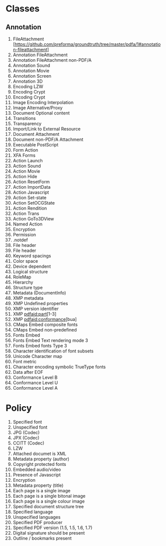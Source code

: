 # Classes
## Annotation

1. FileAttachment [https://github.com/preforma/groundtruth/tree/master/pdfa/1#annotation-fileattachment]
2. Annotation FileAttachment
3. Annotation FileAttachment non-PDF/A
4. Annotation Sound
5. Annotation Movie
6. Annotation Screen
7. Annotation 3D
8. Encoding LZW
9. Encoding Crypt
10. Encoding Crypt
11. Image Encoding Interpolation
12. Image Alternative/Proxy
13. Document Optional content
14. Transitions
15. Transparency
16. Import/Link to External Resource
17. Document Attachment
18. Document non-PDF/A Attachment
19. Executable PostScript
20. Form Action
21. XFA Forms
22. Action Launch
23. Action Sound
24. Action Movie
25. Action Hide
25. Action ResetForm
26. Action ImportData
27. Action Javascript
28. Action Set-state
29. Action SetOCGState
30. Action Rendition
21. Action Trans
22. Action GoTo3DView
23. Named Action
24. Encryption
25. Permission
26. .notdef
27. File header
28. File header
29. Keyword spacings
30. Color space 
31. Device dependent
32. Logical structure
33. RoleMap
34. Hierarchy
35. Structure type
36. Metadata (DocumentInfo)
37. XMP metadata
37. XMP Undefined properties
38. XMP version identifier
39. XMP <pdfaid:part>[1-3]
40. XMP <pdfaid:conformance>[bua]
41. CMaps Embed composite fonts
42. CMaps Embed non-predefined
43. Fonts Embed
44. Fonts Embed Text rendering mode 3
45. Fonts Embed fonts Type 3
46. Character identification of font subsets
47. Unicode Character map
48. Font metric
49. Character encoding symbolic TrueType fonts
50. Data after EOF
51. Conformance Level B
52. Conformance Level U
53. Conformance Level A
# Policy
1. Specified font
2. Unspecified font
3. JPG (Codec)
4. JPX (Codec)
5. CCITT (Codec)
6. LZW
7. Attached documet is XML
8. Metadata property (author)
9. Copyright protected fonts
10. Embedded audio/video
11. Presence of Javascript
12. Encryption
13. Metadata property (title)
14. Each page is a single image
15. Each page is a single bitonal image
16. Each page is a single colour image
17. Specified document structure tree
18. Specified language
19. Unspecified languages
20. Specified PDF producer
21. Specified PDF version (1.5, 1.5, 1.6, 1.7)
22. Digital signature should be present
23. Outline / bookmarks present

